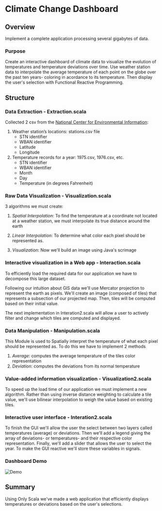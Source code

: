 # Climate Change Dashboard
## Overview
Implement a complete application processing several gigabytes of data. 
### Purpose
Create an interactive dashboard of climate data to visualize the evolution of temperatures and temperature deviations over time.
Use weather station data to interpolate the average temperature of each point on the globe over the past ten years- coloring in acordance to its temperature. 
Then  display the user's selection with Functional Reactive Programming.
## Structure
### Data Extraction - Extraction.scala
Collected 2 csv from the [National Center for Environmental Information](https://www.ncei.noaa.gov/):

1) Weather station’s locations: stations.csv file
   - STN identifier
   - WBAN identifier
   - Latitude
   - Longitude
2) Temperature records for a year: 1975.csv, 1976.csv, etc.
   - STN identifier
   - WBAN identifier
   - Month
   - Day
   - Temperature (in degrees Fahrenheit)
     
### Raw Data Visualization - Visualization.scala
3 algorithms we must create:

1) *Spatial Interpolation*: 
To find the temperature at a coordinate not located at a weather station, we must interpolate its
true distance around the earth

3) *Linear Interpolation*:
To determine what color each pixel should be represented as.

4) *Visualization*: 
Now we'll build an image using Java's scrimage 

### Interactive visualization in a Web app - Interaction.scala
To efficiently load the required data for our application we have to decompose this large dataset. 

Following our intuition about GIS data we'll use Mercator projection to represent the earth as pixels. 
We'll create an image (composed of tiles) that represents a subsection of our projected map. 
Then, tiles will be computed based on their initial value.

The next implementation in Interation2.scala will allow a user to actively filter and change which tiles are
computed and displayed.

### Data Manipulation - Manipulation.scala
This Module is used to Spatially interpret the temperature of what each pixel should be represented as.
To do this we have to implement 2 methods

1) *Average*: computes the average temperature of the tiles color representation 
2) *Deviation*: computes the deviations from its normal temperature

### Value-added information visualization - Visualization2.scala
To speed up the load time of our application we must implement a new algorithm.
Rather than using inverse distance weighting to calculate a tile value, we'll use 
bilinear interpolation to weigh the value based on existing tiles. 

### Interactive user interface - Interation2.scala
To finish the GUI we'll allow the user the select between two layers called temperatures (average) or deviations.
Then we'll add a legend giving the array of deviations- or temperatures- and their respective color representation.
Finally, we'll add a slider that allows the user to select the year.
To make the GUI reactive we'll store these variables in signals.

### Dashboard Demo
![Demo](https://github.com/brand0nM/Scala_Course/assets/79609464/b3954635-580a-405b-b179-60fe4e9ca618)

## Summary
Using Only Scala we've made a web application that efficiently displays temperatures or deviations based on the
user's selections. 
